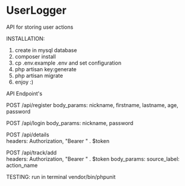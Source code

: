 # UserLogger
API for storing user actions

INSTALLATION:
1. create in mysql database
2. composer install
3. cp .env.example .env and set configuration
4. php artisan key:generate
5. php artisan migrate
6. enjoy :)

API Endpoint's

POST /api/register 
body_params: nickname, firstname, lastname, age, password

POST /api/login 
body_params: nickname, password

POST /api/details  
headers: Authorization, "Bearer " . $token

POST /api/track/add  
headers: Authorization, "Bearer " . $token
body_params: source_label: action_name

TESTING:
run in terminal vendor/bin/phpunit 
